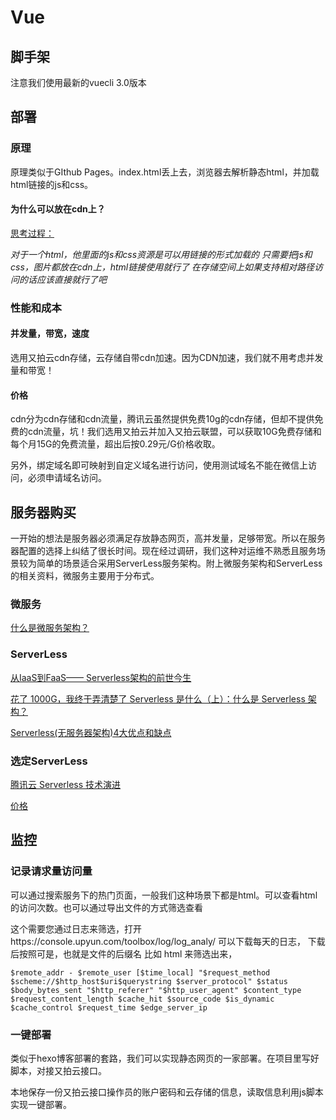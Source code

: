 # Vue

## 脚手架

注意我们使用最新的vuecli 3.0版本

## 部署

### 原理

原理类似于GIthub Pages。index.html丢上去，浏览器去解析静态html，并加载html链接的js和css。

#### 为什么可以放在cdn上？

<u>思考过程：</u>

*对于一个html，他里面的js和css资源是可以用链接的形式加载的*
*只需要把js和css，图片都放在cdn上，html链接使用就行了*
*在存储空间上如果支持相对路径访问的话应该直接就行了吧*

### 性能和成本

#### 并发量，带宽，速度

选用又拍云cdn存储，云存储自带cdn加速。因为CDN加速，我们就不用考虑并发量和带宽！

#### 价格
cdn分为cdn存储和cdn流量，腾讯云虽然提供免费10g的cdn存储，但却不提供免费的cdn流量，坑！我们选用又拍云并加入又拍云联盟，可以获取10G免费存储和每个月15G的免费流量，超出后按0.29元/G价格收取。

另外，绑定域名即可映射到自定义域名进行访问，使用测试域名不能在微信上访问，必须申请域名访问。

## 服务器购买

一开始的想法是服务器必须满足存放静态网页，高并发量，足够带宽。所以在服务器配置的选择上纠结了很长时间。现在经过调研，我们这种对运维不熟悉且服务场景较为简单的场景适合采用ServerLess服务架构。附上微服务架构和ServerLess的相关资料，微服务主要用于分布式。

### 微服务

[什么是微服务架构？](https://www.zhihu.com/question/65502802)

### ServerLess

[从IaaS到FaaS—— Serverless架构的前世今生](https://aws.amazon.com/cn/blogs/china/iaas-faas-serverless/)

[花了 1000G，我终于弄清楚了 Serverless 是什么（上）：什么是 Serverless 架构？](https://zhuanlan.zhihu.com/p/31122433)

[Serverless(无服务器架构)4大优点和缺点](https://blog.csdn.net/happyfreeangel/article/details/83713623)

### 选定ServerLess

[腾讯云 Serverless 技术演进](https://www.infoq.cn/article/SZzkUKeqdxpP5FkNPZOQ)

[价格](https://cloud.tencent.com/document/product/583/17299)

## 监控

### 记录请求量访问量

可以通过搜索服务下的热门页面，一般我们这种场景下都是html。可以查看html的访问次数。也可以通过导出文件的方式筛选查看

这个需要您通过日志来筛选，打开https://console.upyun.com/toolbox/log/log_analy/  可以下载每天的日志， 下载后按照可是，也就是文件的后缀名 比如 html  来筛选出来，

```shell
$remote_addr - $remote_user [$time_local] "$request_method $scheme://$http_host$uri$querystring $server_protocol" $status $body_bytes_sent "$http_referer" "$http_user_agent" $content_type $request_content_length $cache_hit $source_code $is_dynamic $cache_control $request_time $edge_server_ip  
```

### 一键部署

类似于hexo博客部署的套路，我们可以实现静态网页的一家部署。在项目里写好脚本，对接又拍云接口。

本地保存一份又拍云接口操作员的账户密码和云存储的信息，读取信息利用js脚本实现一键部署。